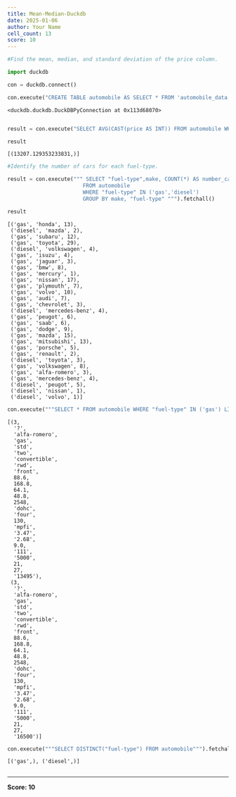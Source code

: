 ```yaml
---
title: Mean-Median-Duckdb
date: 2025-01-06
author: Your Name
cell_count: 13
score: 10
---
```


```python
#Find the mean, median, and standard deviation of the price column.
```


```python
import duckdb
```


```python
con = duckdb.connect()
```


```python
con.execute("CREATE TABLE automobile AS SELECT * FROM 'automobile_data.csv'")
```




    <duckdb.duckdb.DuckDBPyConnection at 0x113d68070>




```python

```


```python
result = con.execute("SELECT AVG(CAST(price AS INT)) FROM automobile WHERE price != '?'").fetchall()
```


```python
result
```




    [(13207.129353233831,)]




```python
#Identify the number of cars for each fuel-type.
```


```python
result = con.execute(""" SELECT "fuel-type",make, COUNT(*) AS number_cars
                        FROM automobile
                        WHERE "fuel-type" IN ('gas','diesel')
                        GROUP BY make, "fuel-type" """).fetchall()
```


```python
result
```




    [('gas', 'honda', 13),
     ('diesel', 'mazda', 2),
     ('gas', 'subaru', 12),
     ('gas', 'toyota', 29),
     ('diesel', 'volkswagen', 4),
     ('gas', 'isuzu', 4),
     ('gas', 'jaguar', 3),
     ('gas', 'bmw', 8),
     ('gas', 'mercury', 1),
     ('gas', 'nissan', 17),
     ('gas', 'plymouth', 7),
     ('gas', 'volvo', 10),
     ('gas', 'audi', 7),
     ('gas', 'chevrolet', 3),
     ('diesel', 'mercedes-benz', 4),
     ('gas', 'peugot', 6),
     ('gas', 'saab', 6),
     ('gas', 'dodge', 9),
     ('gas', 'mazda', 15),
     ('gas', 'mitsubishi', 13),
     ('gas', 'porsche', 5),
     ('gas', 'renault', 2),
     ('diesel', 'toyota', 3),
     ('gas', 'volkswagen', 8),
     ('gas', 'alfa-romero', 3),
     ('gas', 'mercedes-benz', 4),
     ('diesel', 'peugot', 5),
     ('diesel', 'nissan', 1),
     ('diesel', 'volvo', 1)]




```python
con.execute("""SELECT * FROM automobile WHERE "fuel-type" IN ('gas') LIMIT 2""").fetchall()
```




    [(3,
      '?',
      'alfa-romero',
      'gas',
      'std',
      'two',
      'convertible',
      'rwd',
      'front',
      88.6,
      168.8,
      64.1,
      48.8,
      2548,
      'dohc',
      'four',
      130,
      'mpfi',
      '3.47',
      '2.68',
      9.0,
      '111',
      '5000',
      21,
      27,
      '13495'),
     (3,
      '?',
      'alfa-romero',
      'gas',
      'std',
      'two',
      'convertible',
      'rwd',
      'front',
      88.6,
      168.8,
      64.1,
      48.8,
      2548,
      'dohc',
      'four',
      130,
      'mpfi',
      '3.47',
      '2.68',
      9.0,
      '111',
      '5000',
      21,
      27,
      '16500')]




```python
con.execute("""SELECT DISTINCT("fuel-type") FROM automobile""").fetchall()
```




    [('gas',), ('diesel',)]




```python

```


---
**Score: 10**
